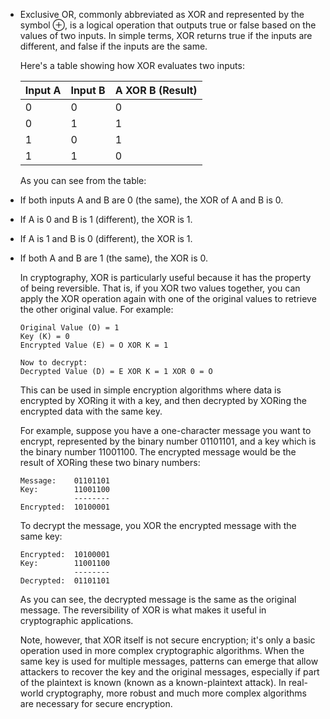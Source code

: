 - Exclusive OR, commonly abbreviated as XOR and represented by the symbol ⊕, is a logical operation that outputs true or false based on the values of two inputs. In simple terms, XOR returns true if the inputs are different, and false if the inputs are the same.
  
  Here's a table showing how XOR evaluates two inputs:
  
  | Input A | Input B | A XOR B (Result) |
  |---------|---------|------------------|
  | 0       | 0       | 0                |
  | 0       | 1       | 1                |
  | 1       | 0       | 1                |
  | 1       | 1       | 0                |
  
  As you can see from the table:
- If both inputs A and B are 0 (the same), the XOR of A and B is 0.
- If A is 0 and B is 1 (different), the XOR is 1.
- If A is 1 and B is 0 (different), the XOR is 1.
- If both A and B are 1 (the same), the XOR is 0.
  
  In cryptography, XOR is particularly useful because it has the property of being reversible. That is, if you XOR two values together, you can apply the XOR operation again with one of the original values to retrieve the other original value. For example:
  
  ```
  Original Value (O) = 1
  Key (K) = 0
  Encrypted Value (E) = O XOR K = 1
  
  Now to decrypt:
  Decrypted Value (D) = E XOR K = 1 XOR 0 = O
  ```
  
  This can be used in simple encryption algorithms where data is encrypted by XORing it with a key, and then decrypted by XORing the encrypted data with the same key.
  
  For example, suppose you have a one-character message you want to encrypt, represented by the binary number 01101101, and a key which is the binary number 11001100. The encrypted message would be the result of XORing these two binary numbers:
  
  ```
  Message:    01101101
  Key:        11001100
              --------
  Encrypted:  10100001
  ```
  
  To decrypt the message, you XOR the encrypted message with the same key:
  
  ```
  Encrypted:  10100001
  Key:        11001100
              --------
  Decrypted:  01101101
  ```
  
  As you can see, the decrypted message is the same as the original message. The reversibility of XOR is what makes it useful in cryptographic applications.
  
  Note, however, that XOR itself is not secure encryption; it's only a basic operation used in more complex cryptographic algorithms. When the same key is used for multiple messages, patterns can emerge that allow attackers to recover the key and the original messages, especially if part of the plaintext is known (known as a known-plaintext attack). In real-world cryptography, more robust and much more complex algorithms are necessary for secure encryption.